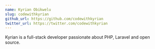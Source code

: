 ```yaml
---
name: Kyrian Obikwelu
slug: codewithkyrian
github_url: https://github.com/codewithkyrian
twitter_url: https://twitter.com/codewithkyrian
---
```


Kyrian is a full-stack developer passionate about PHP, Laravel and open source.
